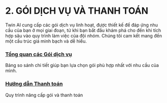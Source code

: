 # 2. GÓI DỊCH VỤ VÀ THANH TOÁN

Twin AI cung cấp các gói dịch vụ linh hoạt, được thiết kế để đáp ứng nhu cầu của bạn ở mọi giai đoạn, từ khi bạn bắt đầu khám phá cho đến khi tích hợp sâu vào quy trình làm việc của đội nhóm. Chúng tôi cam kết mang đến một cấu trúc giá minh bạch và dễ hiểu.

<div class="feature-cards">
  <div class="feature-card">
    <div class="feature-content">
      <h3><a href="./tong-quan-cac-goi-dich-vu"><strong>Tổng quan các Gói dịch vụ</strong></a></h3>
      <p>Bảng so sánh chi tiết giúp bạn lựa chọn gói phù hợp nhất với nhu cầu của mình.</p>
    </div>
  </div>
  
  <div class="feature-card">
    <div class="feature-content">
      <h3><a href="./huong-dan-thanh-toan"><strong>Hướng dẫn Thanh toán</strong></a></h3>
      <p>Quy trình nâng cấp gói và thanh toán</p>
    </div>
  </div>
</div>
